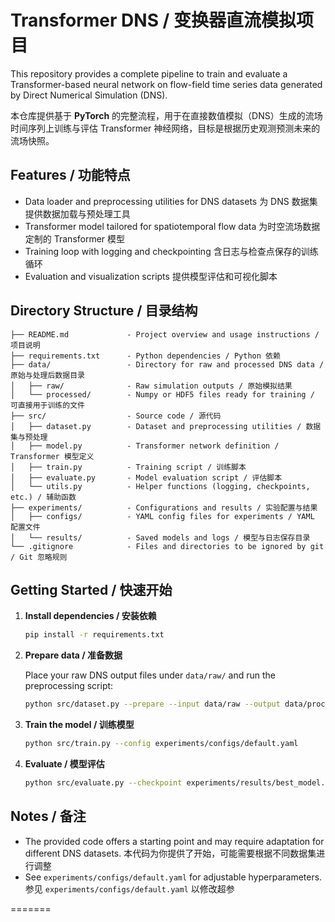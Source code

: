 # Transformer DNS / 变换器直流模拟项目

This repository provides a complete pipeline to train and evaluate a Transformer-based neural network on flow-field time series data generated by Direct Numerical Simulation (DNS).

本仓库提供基于 **PyTorch** 的完整流程，用于在直接数值模拟（DNS）生成的流场时间序列上训练与评估 Transformer 神经网络，目标是根据历史观测预测未来的流场快照。

## Features / 功能特点

- Data loader and preprocessing utilities for DNS datasets
  为 DNS 数据集提供数据加载与预处理工具
- Transformer model tailored for spatiotemporal flow data
  为时空流场数据定制的 Transformer 模型
- Training loop with logging and checkpointing
  含日志与检查点保存的训练循环
- Evaluation and visualization scripts
  提供模型评估和可视化脚本

## Directory Structure / 目录结构

```text
├── README.md             - Project overview and usage instructions / 项目说明
├── requirements.txt      - Python dependencies / Python 依赖
├── data/                 - Directory for raw and processed DNS data / 原始与处理后数据目录
│   ├── raw/              - Raw simulation outputs / 原始模拟结果
│   └── processed/        - Numpy or HDF5 files ready for training / 可直接用于训练的文件
├── src/                  - Source code / 源代码
│   ├── dataset.py        - Dataset and preprocessing utilities / 数据集与预处理
│   ├── model.py          - Transformer network definition / Transformer 模型定义
│   ├── train.py          - Training script / 训练脚本
│   ├── evaluate.py       - Model evaluation script / 评估脚本
│   └── utils.py          - Helper functions (logging, checkpoints, etc.) / 辅助函数
├── experiments/          - Configurations and results / 实验配置与结果
│   ├── configs/          - YAML config files for experiments / YAML 配置文件
│   └── results/          - Saved models and logs / 模型与日志保存目录
└── .gitignore            - Files and directories to be ignored by git / Git 忽略规则
```

## Getting Started / 快速开始

1. **Install dependencies / 安装依赖**

   ```bash
   pip install -r requirements.txt
   ```

2. **Prepare data / 准备数据**

   Place your raw DNS output files under `data/raw/` and run the preprocessing script:

   ```bash
   python src/dataset.py --prepare --input data/raw --output data/processed
   ```

3. **Train the model / 训练模型**

   ```bash
   python src/train.py --config experiments/configs/default.yaml
   ```

4. **Evaluate / 模型评估**

   ```bash
   python src/evaluate.py --checkpoint experiments/results/best_model.pt
   ```

## Notes / 备注

- The provided code offers a starting point and may require adaptation for different DNS datasets.
  本代码为你提供了开始，可能需要根据不同数据集进行调整
- See `experiments/configs/default.yaml` for adjustable hyperparameters.
  参见 `experiments/configs/default.yaml` 以修改超参

=======
